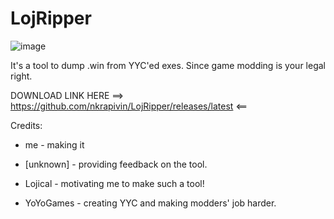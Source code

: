 # LojRipper

![image](https://user-images.githubusercontent.com/33228822/87127397-491a2a80-c2a7-11ea-9802-1459e5e20305.png)

It's a tool to dump .win from YYC'ed exes. Since game modding is your legal right.

DOWNLOAD LINK HERE ==> https://github.com/nkrapivin/LojRipper/releases/latest <==

Credits:

 - me - making it

 - [unknown] - providing feedback on the tool.

 - Lojical - motivating me to make such a tool!

 - YoYoGames - creating YYC and making modders' job harder.
